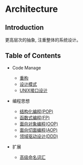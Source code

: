 # Architecture

## Introduction
更高层次的抽象, 注重整体的系统设计。

## Table of Contents
+ Code Manage
    + [重构](/src/architecture/refactoring/README.md)
    + [设计模式](/src/architecture/design_pattern/README.md)
    + [UNIX接口设计](/src/architecture/interface_design/README.md)

+ 编程思想
    + [结构化编程(POP)](/src/architecture/paradigm/structured.md)
    + [函数式编程(FP)](/src/architecture/paradigm/functional.md)
    + [面向对象编程(OOP)](/src/architecture/paradigm/object-oriented.md)
    + [面向切面编程(AOP)](/src/architecture/paradigm/aspect-oriented.md)
    + [领域驱动设计(DDD)](/src/architecture/paradigm/domain-driven.md)

+ 扩展
    + [高级命名词汇](/src/architecture/graceful-named/names.md)